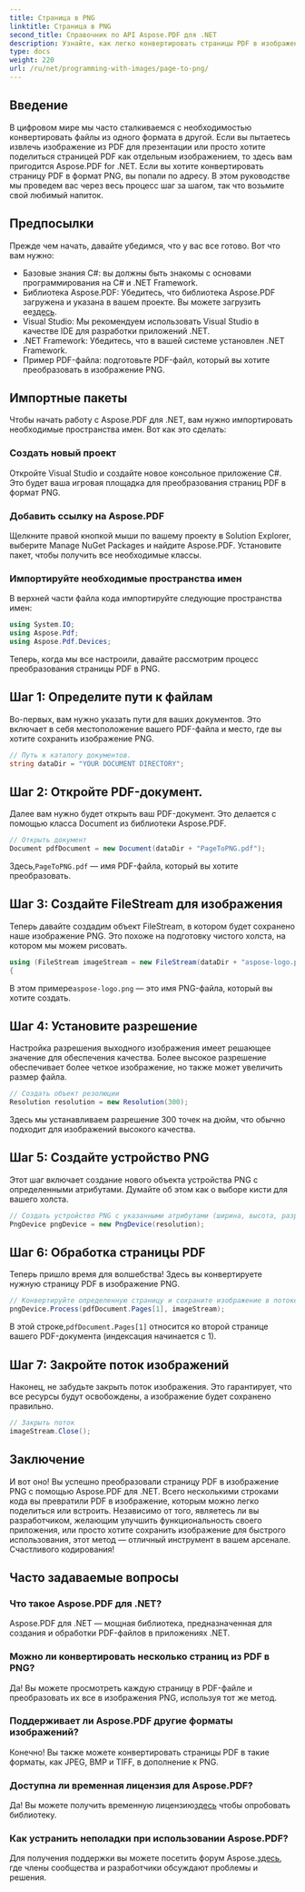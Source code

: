 ```yaml
---
title: Страница в PNG
linktitle: Страница в PNG
second_title: Справочник по API Aspose.PDF для .NET
description: Узнайте, как легко конвертировать страницы PDF в изображения PNG с помощью Aspose.PDF для .NET в нашем подробном пошаговом руководстве.
type: docs
weight: 220
url: /ru/net/programming-with-images/page-to-png/
---
```

## Введение

В цифровом мире мы часто сталкиваемся с необходимостью конвертировать файлы из одного формата в другой. Если вы пытаетесь извлечь изображение из PDF для презентации или просто хотите поделиться страницей PDF как отдельным изображением, то здесь вам пригодится Aspose.PDF for .NET. Если вы хотите конвертировать страницу PDF в формат PNG, вы попали по адресу. В этом руководстве мы проведем вас через весь процесс шаг за шагом, так что возьмите свой любимый напиток.

## Предпосылки

Прежде чем начать, давайте убедимся, что у вас все готово. Вот что вам нужно:
- Базовые знания C#: вы должны быть знакомы с основами программирования на C# и .NET Framework.
-  Библиотека Aspose.PDF: Убедитесь, что библиотека Aspose.PDF загружена и указана в вашем проекте. Вы можете загрузить ее[здесь](https://releases.aspose.com/pdf/net/).
- Visual Studio: Мы рекомендуем использовать Visual Studio в качестве IDE для разработки приложений .NET.
- .NET Framework: Убедитесь, что в вашей системе установлен .NET Framework.
- Пример PDF-файла: подготовьте PDF-файл, который вы хотите преобразовать в изображение PNG.

## Импортные пакеты

Чтобы начать работу с Aspose.PDF для .NET, вам нужно импортировать необходимые пространства имен. Вот как это сделать:

### Создать новый проект

Откройте Visual Studio и создайте новое консольное приложение C#. Это будет ваша игровая площадка для преобразования страниц PDF в формат PNG.

### Добавить ссылку на Aspose.PDF

Щелкните правой кнопкой мыши по вашему проекту в Solution Explorer, выберите Manage NuGet Packages и найдите Aspose.PDF. Установите пакет, чтобы получить все необходимые классы.

### Импортируйте необходимые пространства имен

В верхней части файла кода импортируйте следующие пространства имен:

```csharp
using System.IO;
using Aspose.Pdf;
using Aspose.Pdf.Devices;
```

Теперь, когда мы все настроили, давайте рассмотрим процесс преобразования страницы PDF в PNG.

## Шаг 1: Определите пути к файлам

Во-первых, вам нужно указать пути для ваших документов. Это включает в себя местоположение вашего PDF-файла и место, где вы хотите сохранить изображение PNG. 

```csharp
// Путь к каталогу документов.
string dataDir = "YOUR DOCUMENT DIRECTORY";
```

## Шаг 2: Откройте PDF-документ.

Далее вам нужно будет открыть ваш PDF-документ. Это делается с помощью класса Document из библиотеки Aspose.PDF.

```csharp
// Открыть документ
Document pdfDocument = new Document(dataDir + "PageToPNG.pdf");
```

 Здесь,`PageToPNG.pdf` — имя PDF-файла, который вы хотите преобразовать.

## Шаг 3: Создайте FileStream для изображения

Теперь давайте создадим объект FileStream, в котором будет сохранено наше изображение PNG. Это похоже на подготовку чистого холста, на котором мы можем рисовать.

```csharp
using (FileStream imageStream = new FileStream(dataDir + "aspose-logo.png", FileMode.Create))
{
```

 В этом примере`aspose-logo.png` — это имя PNG-файла, который вы хотите создать.

## Шаг 4: Установите разрешение

Настройка разрешения выходного изображения имеет решающее значение для обеспечения качества. Более высокое разрешение обеспечивает более четкое изображение, но также может увеличить размер файла.

```csharp
// Создать объект резолюции
Resolution resolution = new Resolution(300);
```

Здесь мы устанавливаем разрешение 300 точек на дюйм, что обычно подходит для изображений высокого качества.

## Шаг 5: Создайте устройство PNG

Этот шаг включает создание нового объекта устройства PNG с определенными атрибутами. Думайте об этом как о выборе кисти для вашего холста.

```csharp
// Создать устройство PNG с указанными атрибутами (ширина, высота, разрешение)
PngDevice pngDevice = new PngDevice(resolution);
```

## Шаг 6: Обработка страницы PDF

Теперь пришло время для волшебства! Здесь вы конвертируете нужную страницу PDF в изображение PNG.

```csharp
// Конвертируйте определенную страницу и сохраните изображение в потоке
pngDevice.Process(pdfDocument.Pages[1], imageStream);
```

 В этой строке,`pdfDocument.Pages[1]` относится ко второй странице вашего PDF-документа (индексация начинается с 1).

## Шаг 7: Закройте поток изображений

Наконец, не забудьте закрыть поток изображения. Это гарантирует, что все ресурсы будут освобождены, а изображение будет сохранено правильно.

```csharp
// Закрыть поток
imageStream.Close();
```

## Заключение

И вот оно! Вы успешно преобразовали страницу PDF в изображение PNG с помощью Aspose.PDF для .NET. Всего несколькими строками кода вы превратили PDF в изображение, которым можно легко поделиться или встроить. Независимо от того, являетесь ли вы разработчиком, желающим улучшить функциональность своего приложения, или просто хотите сохранить изображение для быстрого использования, этот метод — отличный инструмент в вашем арсенале. Счастливого кодирования!

## Часто задаваемые вопросы

### Что такое Aspose.PDF для .NET?  
Aspose.PDF для .NET — мощная библиотека, предназначенная для создания и обработки PDF-файлов в приложениях .NET.

### Можно ли конвертировать несколько страниц из PDF в PNG?  
Да! Вы можете просмотреть каждую страницу в PDF-файле и преобразовать их все в изображения PNG, используя тот же метод.

### Поддерживает ли Aspose.PDF другие форматы изображений?  
Конечно! Вы также можете конвертировать страницы PDF в такие форматы, как JPEG, BMP и TIFF, в дополнение к PNG.

### Доступна ли временная лицензия для Aspose.PDF?  
 Да! Вы можете получить временную лицензию[здесь](https://purchase.aspose.com/temporary-license/) чтобы опробовать библиотеку.

### Как устранить неполадки при использовании Aspose.PDF?  
 Для получения поддержки вы можете посетить форум Aspose.[здесь](https://forum.aspose.com/c/pdf/10), где члены сообщества и разработчики обсуждают проблемы и решения.